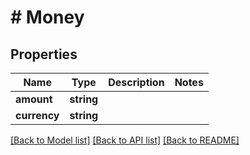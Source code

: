 # # Money

## Properties

Name | Type | Description | Notes
------------ | ------------- | ------------- | -------------
**amount** | **string** |  |
**currency** | **string** |  |

[[Back to Model list]](../../README.md#models) [[Back to API list]](../../README.md#endpoints) [[Back to README]](../../README.md)
